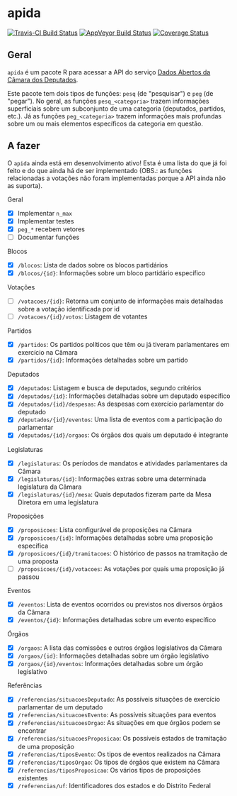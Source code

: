 # apida

[![Travis-CI Build Status](https://travis-ci.org/ctlente/apida.svg?branch=master)](https://travis-ci.org/ctlente/apida) [![AppVeyor Build Status](https://ci.appveyor.com/api/projects/status/github/ctlente/apida?branch=master&svg=true)](https://ci.appveyor.com/project/ctlente/apida) [![Coverage Status](https://img.shields.io/codecov/c/github/ctlente/apida/master.svg)](https://codecov.io/github/ctlente/apida?branch=master)

## Geral

`apida` é um pacote R para acessar a API do serviço
[Dados Abertos da Câmara dos Deputados](https://dadosabertos.camara.leg.br/swagger/api.html).

Este pacote tem dois tipos de funções: `pesq` (de "pesquisar") e `peg` (de "pegar").
No geral, as funções `pesq_<categoria>` trazem informações superficiais sobre um
subconjunto de uma categoria (deputados, partidos, etc.). Já as funções `peg_<categoria>`
trazem informações mais profundas sobre um ou mais elementos específicos da categoria em questão.

## A fazer

O `apida` ainda está em desenvolvimento ativo! Esta é uma lista do que já foi feito
e do que ainda há de ser implementado (OBS.: as funções relacionadas a votações não foram
implementadas porque a API ainda não as suporta).

Geral
- [X] Implementar `n_max`
- [X] Implementar testes
- [X] `peg_*` recebem vetores
- [ ] Documentar funções

Blocos
- [X] `/blocos`: Lista de dados sobre os blocos partidários
- [X] `/blocos/{id}`: Informações sobre um bloco partidário específico

Votações
- [ ] `/votacoes/{id}`: Retorna um conjunto de informações mais detalhadas sobre a
votação identificada por id
- [ ] `/votacoes/{id}/votos`: Listagem de votantes

Partidos
- [X] `/partidos`: Os partidos políticos que têm ou já tiveram parlamentares em
exercício na Câmara
- [X] `/partidos/{id}`: Informações detalhadas sobre um partido

Deputados
- [X] `/deputados`: Listagem e busca de deputados, segundo critérios
- [X] `/deputados/{id}`: Informações detalhadas sobre um deputado específico
- [X] `/deputados/{id}/despesas`: As despesas com exercício parlamentar do deputado
- [X] `/deputados/{id}/eventos`: Uma lista de eventos com a participação do parlamentar
- [X] `/deputados/{id}/orgaos`: Os órgãos dos quais um deputado é integrante

Legislaturas
- [X] `/legislaturas`: Os períodos de mandatos e atividades parlamentares da Câmara
- [X] `/legislaturas/{id}`: Informações extras sobre uma determinada legislatura
da Câmara
- [X] `/legislaturas/{id}/mesa`: Quais deputados fizeram parte da Mesa Diretora em uma
legislatura

Proposições
- [X] `/proposicoes`: Lista configurável de proposições na Câmara
- [X] `/proposicoes/{id}`: Informações detalhadas sobre uma proposição específica
- [X] `/proposicoes/{id}/tramitacoes`: O histórico de passos na tramitação de uma
proposta
- [ ] `/proposicoes/{id}/votacoes`: As votações por quais uma proposição já passou

Eventos
- [X] `/eventos`: Lista de eventos ocorridos ou previstos nos diversos órgãos da
Câmara
- [X] `/eventos/{id}`: Informações detalhadas sobre um evento específico

Órgãos
- [X] `/orgaos`: A lista das comissões e outros órgãos legislativos da Câmara
- [X] `/orgaos/{id}`: Informações detalhadas sobre um órgão legislativo
- [X] `/orgaos/{id}/eventos`: Informações detalhadas sobre um órgão legislativo

Referências
- [X] `/referencias/situacoesDeputado`: As possíveis situações de exercício parlamentar
de um deputado
- [X] `/referencias/situacoesEvento`: As possíveis situações para eventos
- [X] `/referencias/situacoesOrgao`: As situações em que órgãos podem se encontrar
- [X] `/referencias/situacoesProposicao`: Os possíveis estados de tramitação de uma
proposição
- [X] `/referencias/tiposEvento`: Os tipos de eventos realizados na Câmara
- [X] `/referencias/tiposOrgao`: Os tipos de órgãos que existem na Câmara
- [X] `/referencias/tiposProposicao`: Os vários tipos de proposições existentes
- [X] `/referencias/uf`: Identificadores dos estados e do Distrito Federal
